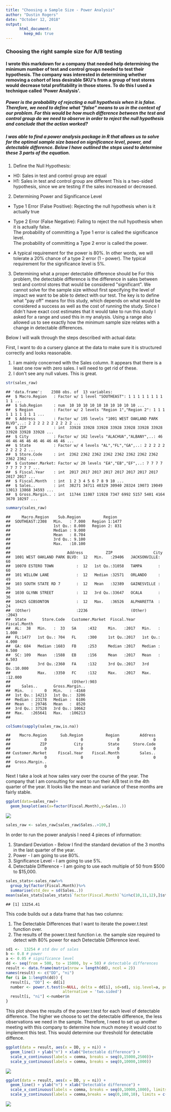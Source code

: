 ```yaml
---
title: "Choosing a Sample Size - Power Analysis"
author: "Dustin Rogers"
date: "October 12, 2018"
output:
      html_document:
        keep_md: true
---
```




   

### Choosing the right sample size for A/B testing
#### I wrote this markdown for a company that needed help determining the minimum number of test and control groups needed to test their hypothesis. The company was interested in determining whether removing a cohort of less desirable SKU's from a group of test stores would decrease total profitability in those stores. To do this I used a technique called 'Power Analysis'.

##### Power is the probability of rejecting a null hypothesis when it is false. Therefore, we need to define what "false" means to us in the context of our problem. For this would be how much difference between the test and control group do we need to observe in order to reject the null hypothesis and conclude that the action worked?

##### I was able to find a power analysis package in R that allows us to solve for the optimal sample size based on significance level, power, and detectable difference. Below I have outlined the steps used to determine these 3 parts of the equation.
1. Define the Null Hypothesis:
- H0: Sales in test and control group are equal
- H1: Sales in test and control group are different
This is a two-sided hypothesis, since we are testing if the sales increased or decreased.

2. Determining Power and Significance Level
- Type 1 Error (False Positive): Rejecting the null hypothesis when is it actually true 
- Type 2 Error (False Negative): Failing to reject the null hypothesis when it is actually false.      
The probability of committing a Type 1 error is called the significance level.    
The probability of committing a Type 2 error is called the power.

- A typical requirement for the power is 80%. In other words, we will tolerate a 20% chance of a type 2 error (1 - power). The typical requirement for the significance level is 5%.

3. Determining what a proper detectable difference should be
For this problem, the detectable difference is the difference in sales between test and control stores that would be considered "significant". We cannot solve for the sample size without first specifying the level of impact we want to be able to detect with our test. The key is to define what "pay off" means for this study, which depends on what would be considered a success as well as the cost of running the study. Since I didn't have exact cost estimates that it would take to run this study I asked for a range and used this in my analysis. Using a range also allowed us to see exactly how the minimum sample size relates with a change in detectable differences. 

Below I will walk through the steps described with actual data:

First, I want to do a cursery glance at the data to make sure it is structured correctly and looks reasonable.                                   
1. I am mainly concerned with the Sales column. It appears that there is a least one row with zero sales. I will need to get rid of these.
2. I don't see any null values. This is great.

```r
str(sales_raw)
```

```
## 'data.frame':	2308 obs. of  13 variables:
##  $ Macro.Region   : Factor w/ 1 level "SOUTHEAST": 1 1 1 1 1 1 1 1 1 1 ...
##  $ Sub.Region     : num  10 10 10 10 10 10 10 10 10 10 ...
##  $ Region         : Factor w/ 2 levels "Region 1","Region 2": 1 1 1 1 1 1 1 1 1 1 ...
##  $ Address        : Factor w/ 195 levels "1001 WEST OAKLAND PARK BLVD",..: 2 2 2 2 2 2 2 2 2 2 ...
##  $ ZIP            : int  33928 33928 33928 33928 33928 33928 33928 33928 33928 33928 ...
##  $ City           : Factor w/ 162 levels "ALACHUA","ALBANY",..: 46 46 46 46 46 46 46 46 46 46 ...
##  $ State          : Factor w/ 4 levels "AL","FL","GA",..: 2 2 2 2 2 2 2 2 2 2 ...
##  $ Store.Code     : int  2362 2362 2362 2362 2362 2362 2362 2362 2362 2362 ...
##  $ Customer.Market: Factor w/ 20 levels "EA","EB","EF",..: 7 7 7 7 7 7 7 7 7 7 ...
##  $ Fiscal.Year    : int  2017 2017 2017 2017 2017 2017 2017 2017 2017 2017 ...
##  $ Fiscal.Month   : int  1 2 3 4 5 6 7 8 9 10 ...
##  $ Sales..        : int  38271 34711 40329 30940 28324 19073 19049 13013 13868 34593 ...
##  $ Gross.Margin.. : int  11744 11087 11928 7347 6992 5157 5401 4164 3670 10297 ...
```

```r
summary(sales_raw)
```

```
##     Macro.Region    Sub.Region          Region    
##  SOUTHEAST:2308   Min.   : 7.000   Region 1:1477  
##                   1st Qu.: 8.000   Region 2: 831  
##                   Median : 9.000                  
##                   Mean   : 8.704                  
##                   3rd Qu.: 9.100                  
##                   Max.   :10.100                  
##                                                   
##                         Address          ZIP                  City     
##  1001 WEST OAKLAND PARK BLVD:  12   Min.   :29406   JACKSONVILLE:  60  
##  10070 ESTERO TOWN          :  12   1st Qu.:31058   TAMPA       :  60  
##  101 WILLOW LANE            :  12   Median :32571   ORLANDO     :  49  
##  103 SOUTH STATE RD 7       :  12   Mean   :32389   GAINESVILLE :  36  
##  1030 GLYNN STREET          :  12   3rd Qu.:33647   OCALA       :  36  
##  10425 GIBSONTON            :  12   Max.   :36526   ALPHARETTA  :  24  
##  (Other)                    :2236                   (Other)     :2043  
##  State       Store.Code   Customer.Market  Fiscal.Year    Fiscal.Month   
##  AL:  38   Min.   :  33   SA     :432     Min.   :2017   Min.   : 1.000  
##  FL:1477   1st Qu.: 704   FL     :300     1st Qu.:2017   1st Qu.: 4.000  
##  GA: 684   Median :1683   FB     :253     Median :2017   Median : 6.500  
##  SC: 109   Mean   :1588   EB     :156     Mean   :2017   Mean   : 6.503  
##            3rd Qu.:2360   FA     :132     3rd Qu.:2017   3rd Qu.:10.000  
##            Max.   :3350   FC     :132     Max.   :2017   Max.   :12.000  
##                           (Other):903                                    
##     Sales..       Gross.Margin..  
##  Min.   :     0   Min.   : -4160  
##  1st Qu.: 14213   1st Qu.:  3206  
##  Median : 23178   Median :  6106  
##  Mean   : 29746   Mean   :  8520  
##  3rd Qu.: 37528   3rd Qu.: 10662  
##  Max.   :265641   Max.   :106213  
## 
```

```r
colSums(sapply(sales_raw,is.na))
```

```
##    Macro.Region      Sub.Region          Region         Address 
##               0               0               0               0 
##             ZIP            City           State      Store.Code 
##               0               0               0               0 
## Customer.Market     Fiscal.Year    Fiscal.Month         Sales.. 
##               0               0               0               0 
##  Gross.Margin.. 
##               0
```

Next I take a look at how sales vary over the course of the year. The company that I am consulting for want to run their A/B test in the 4th quarter of the year. It looks like the mean and variance of these months are fairly stable.

```r
ggplot(data=sales_raw)+
  geom_boxplot(aes(x=factor(Fiscal.Month),y=Sales..))
```

![](Sample_Size_Markdown_files/figure-html/unnamed-chunk-2-1.png)<!-- -->

```r
sales_raw <- sales_raw[sales_raw$Sales..>100,]
```

In order to run the power analysis I need 4 pieces of information:       
1. Standard Deviation - Below I find the standard deviation of the 3 months in the last quarter of the year.       
2. Power - I am going to use 80%.           
3. Significance Level - I am going to use 5%.           
4. Detectable Difference - I am going to use each multiple of 50 from $500 to $15,000.              

```r
sales_stats<-sales_raw%>%
  group_by(factor(Fiscal.Month))%>%
  summarise(std_dev = sd(Sales..))
mean(sales_stats[sales_stats$`factor(Fiscal.Month)`%in%c(10,11,12),]$std_dev)
```

```
## [1] 13254.41
```


This code builds out a data frame that has two columns:  
1. The Detectable Differences that I want to iterate the power.t.test function over.   
2. The results of the power.t.test function i.e. the sample size required to detect with 80% power for each Detectable Difference level. 

```r
sd1 <-  13254 # std dev of sales
b <- 0.8 # power 
a <- 0.05 # significance level
dd <- seq(from = 500, to = 15000, by = 50) # detectable differences
result <- data.frame(matrix(nrow = length(dd), ncol = 2))
names(result) <- c("DD", "ni")
for (i in 1:length(dd)) {
  result[i, "DD"] <- dd[i]
  number <- power.t.test(n=NULL, delta = dd[i], sd=sd1, sig.level=a, power=b,
                         alternative = 'two.sided')  
  result[i, "ni"] <-number$n
}
```

This plot shows the results of the power.t.test for each level of detectable difference. The higher we choose to set the detectable difference, the less observations we need in the sample. Therefore, I need to set up another meeting with this company to determine how much money it would cost to implement this test. This would determine our threshold for detectable diffence.

```r
ggplot(data = result, aes(x = DD, y = ni)) +
  geom_line() + ylab("n") + xlab("Detectable difference") + 
  scale_x_continuous(labels = comma, breaks = seq(0,15000,2500))+
  scale_y_continuous(labels = comma, breaks = seq(0,10000,1000))
```

![](Sample_Size_Markdown_files/figure-html/unnamed-chunk-5-1.png)<!-- -->

```r
ggplot(data = result, aes(x = DD, y = ni)) +
  geom_line() + ylab("n") + xlab("Detectable difference") + 
  scale_x_continuous(labels = comma, breaks = seq(0,10000,1000), limits = c(5000,10000)) +
  scale_y_continuous(labels = comma,breaks = seq(0,100,10), limits = c(30,100))
```

![](Sample_Size_Markdown_files/figure-html/unnamed-chunk-5-2.png)<!-- -->



```
